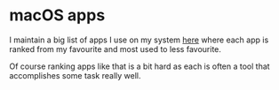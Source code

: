 # macOS apps

I maintain a big list of apps I use on my system [here](https://github.com/nikitavoloboev/my-mac-os) where each app is ranked from my favourite and most used to less favourite. 

Of course ranking apps like that is a bit hard as each is often a tool that accomplishes some task really well.


